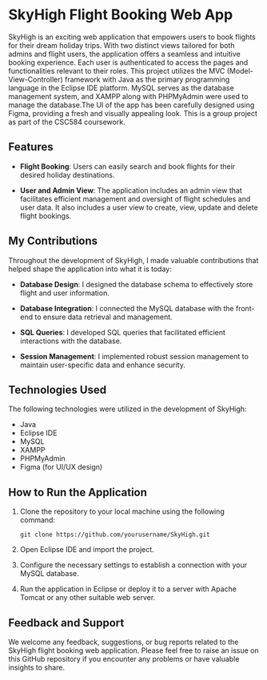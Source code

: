 # SkyHigh Flight Booking Web App

SkyHigh is an exciting web application that empowers users to book flights for their dream holiday trips. With two distinct views tailored for both admins and flight users, the application offers a seamless and intuitive booking experience. Each user is authenticated to access the pages and functionalities relevant to their roles. This project utilizes the MVC (Model-View-Controller) framework with Java as the primary programming language in the Eclipse IDE platform. MySQL serves as the database management system, and XAMPP along with PHPMyAdmin were used to manage the database.The UI of the app has been carefully designed using Figma, providing a fresh and visually appealing look. This is a group project as part of the CSC584 coursework.

## Features

- **Flight Booking**: Users can easily search and book flights for their desired holiday destinations.

- **User and Admin View**: The application includes an admin view that facilitates efficient management and oversight of flight schedules and user data. It also includes a user view to create, view, update and delete flight bookings.


## My Contributions

Throughout the development of SkyHigh, I made valuable contributions that helped shape the application into what it is today:

- **Database Design**: I designed the database schema to effectively store flight and user information.

- **Database Integration**: I connected the MySQL database with the front-end to ensure data retrieval and management.

- **SQL Queries**: I developed SQL queries that facilitated efficient interactions with the database.

- **Session Management**: I implemented robust session management to maintain user-specific data and enhance security.

## Technologies Used

The following technologies were utilized in the development of SkyHigh:

- Java
- Eclipse IDE
- MySQL
- XAMPP
- PHPMyAdmin
- Figma (for UI/UX design)

## How to Run the Application

1. Clone the repository to your local machine using the following command:
   ```
   git clone https://github.com/yourusername/SkyHigh.git
   ```

2. Open Eclipse IDE and import the project.

3. Configure the necessary settings to establish a connection with your MySQL database.

4. Run the application in Eclipse or deploy it to a server with Apache Tomcat or any other suitable web server.

## Feedback and Support

We welcome any feedback, suggestions, or bug reports related to the SkyHigh flight booking web application. Please feel free to raise an issue on this GitHub repository if you encounter any problems or have valuable insights to share.
